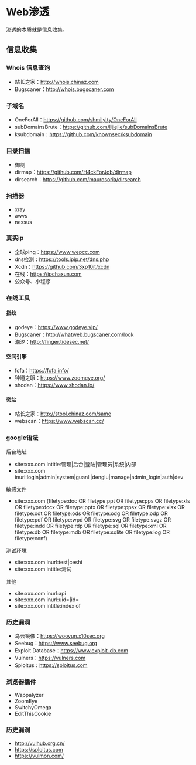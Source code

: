 # Web渗透

渗透的本质就是信息收集。

## 信息收集

### Whois 信息查询

* 站长之家：http://whois.chinaz.com
* Bugscaner：http://whois.bugscaner.com

### 子域名

* OneForAll：https://github.com/shmilylty/OneForAll
* subDomainsBrute：https://github.com/lijiejie/subDomainsBrute
* ksubdomain：https://github.com/knownsec/ksubdomain

### 目录扫描

* 御剑
* dirmap：https://github.com/H4ckForJob/dirmap
* dirsearch：https://github.com/maurosoria/dirsearch

### 扫描器

* xray
* awvs
* nessus

### 真实ip

* 全球ping：https://www.wepcc.com
* dns检测：https://tools.ipip.net/dns.php
* Xcdn：https://github.com/3xp10it/xcdn
* 在线：https://ipchaxun.com
* 公众号、小程序

### 在线工具

#### 指纹

* godeye：https://www.godeye.vip/
* Bugscaner：http://whatweb.bugscaner.com/look
* 潮汐：http://finger.tidesec.net/

#### 空间引擎

* fofa：https://fofa.info/
* 钟馗之眼：https://www.zoomeye.org/
* shodan：https://www.shodan.io/

#### 旁站

* 站长之家：http://stool.chinaz.com/same
* webscan：https://www.webscan.cc/

### google语法

后台地址

* site:xxx.com intitle:管理|后台|登陆|管理员|系统|内部
* site:xxx.com inurl:login|admin|system|guanli|denglu|manage|admin\_login|auth|dev

敏感文件

* site:xxx.com (filetype:doc OR filetype:ppt OR filetype:pps OR filetype:xls OR filetype:docx OR filetype:pptx OR filetype:ppsx OR filetype:xlsx OR filetype:odt OR filetype:ods OR filetype:odg OR filetype:odp OR filetype:pdf OR filetype:wpd OR filetype:svg OR filetype:svgz OR filetype:indd OR filetype:rdp OR filetype:sql OR filetype:xml OR filetype:db OR filetype:mdb OR filetype:sqlite OR filetype:log OR filetype:conf)

测试环境

* site:xxx.com inurl:test|ceshi
* site:xxx.com intitle:测试

其他

* site:xxx.com inurl:api
* site:xxx.com inurl:uid=|id=
* site:xxx.com intitle:index of

### 历史漏洞

* 乌云镜像：https://wooyun.x10sec.org
* Seebug：https://www.seebug.org
* Exploit Database：https://www.exploit-db.com
* Vulners：https://vulners.com
* Sploitus：https://sploitus.com

### 浏览器插件

* Wappalyzer
* ZoomEye
* SwitchyOmega
* EditThisCookie

### 历史漏洞

* http://vulhub.org.cn/
* https://sploitus.com
* https://vulmon.com/
